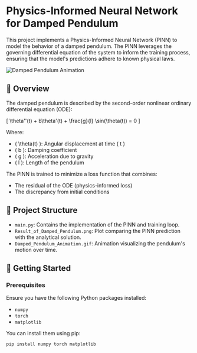 # Physics-Informed Neural Network for Damped Pendulum

This project implements a Physics-Informed Neural Network (PINN) to model the behavior of a damped pendulum. The PINN leverages the governing differential equation of the system to inform the training process, ensuring that the model's predictions adhere to known physical laws.

![Damped Pendulum Animation](Damped_Pendulum_Animation.gif)

## 🧠 Overview

The damped pendulum is described by the second-order nonlinear ordinary differential equation (ODE):

\[
\theta''(t) + b\theta'(t) + \frac{g}{l} \sin(\theta(t)) = 0
\]

Where:
- \( \theta(t) \): Angular displacement at time \( t \)
- \( b \): Damping coefficient
- \( g \): Acceleration due to gravity
- \( l \): Length of the pendulum

The PINN is trained to minimize a loss function that combines:
- The residual of the ODE (physics-informed loss)
- The discrepancy from initial conditions

## 📁 Project Structure

- `main.py`: Contains the implementation of the PINN and training loop.
- `Result_of_Damped_Pendulum.png`: Plot comparing the PINN prediction with the analytical solution.
- `Damped_Pendulum_Animation.gif`: Animation visualizing the pendulum's motion over time.

## 🚀 Getting Started

### Prerequisites

Ensure you have the following Python packages installed:

- `numpy`
- `torch`
- `matplotlib`

You can install them using pip:

```bash
pip install numpy torch matplotlib
